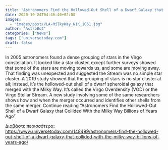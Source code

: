 ```yaml
---
title: "Astronomers Find the Hollowed-Out Shell of a Dwarf Galaxy that Collided With the Milky Way Billions of Years Ago"
date: 2020-10-24T04:46:40+02:00
images:
  - "images/post/VLA-MilkyWay_NIK_1051.jpg"
author: "AstroBot"
categories: ["News"]
tags: ["universetoday.com"]
draft: false
---
```


In 2005 astronomers found a dense grouping of stars in the Virgo constellation. It looked like a star cluster, except further surveys showed that some of the stars are moving towards us, and some are moving away. That finding was unexpected and suggested the Stream was no simple star cluster. A 2019 study showed that the grouping of stars is no star cluster at all; instead, it’s the hollowed-out shell of a dwarf spheroidal galaxy that merged with the Milky Way. It’s called the Virgo Overdensity (VOD) or the Virgo Stellar Stream. A new study involving some of the same researchers shows how and when the merger occurred and identifies other shells from the same merger. Continue reading “Astronomers Find the Hollowed-Out Shell of a Dwarf Galaxy that Collided With the Milky Way Billions of Years Ago” 

Διαβάστε περισσότερα: https://www.universetoday.com/148499/astronomers-find-the-hollowed-out-shell-of-a-dwarf-galaxy-that-collided-with-the-milky-way-billions-of-years-ago/
